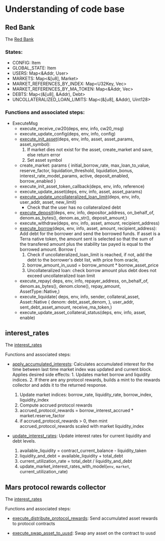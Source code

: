 # Understanding of code base

## Red Bank
The [Red Bank](./mars-red-bank/src/contract.rs) 

### States:
  - CONFIG: Item<Config>
  - GLOBAL_STATE: Item<GlobalState>
  - USERS: Map<&Addr, User>
  - MARKETS: Map<&[u8], Market>
  - MARKET_REFERENCES_BY_INDEX: Map<U32Key, Vec<u8>>
  - MARKET_REFERENCES_BY_MA_TOKEN: Map<&Addr, Vec<u8>>
  - DEBTS: Map<(&[u8], &Addr), Debt>
  - UNCOLLATERALIZED_LOAN_LIMITS: Map<(&[u8], &Addr), Uint128>

### Functions and associated steps:
- ExecuteMsg
  - execute_receive_cw20(deps, env, info, cw20_msg)
  - execute_update_config(deps, env, info, config)
  - [execute_init_asset](./mars-red-bank/src/contract.rs#L349)(deps, env, info, asset, asset_params, asset_symbol):
    1. If market dies not exist for the asset, create_market and save, else return error
    2. Set asset symbol
  - create_market: params { initial_borrow_rate, max_loan_to_value, reserve_factor, liquidation_threshold, liquidation_bonus, interest_rate_model_params, active, deposit_enabled, borrow_enabled }
  - execute_init_asset_token_callback(deps, env, info, reference)
  - execute_update_asset(deps, env, info, asset, asset_params)
  - [execute_update_uncollateralized_loan_limit](./mars-red-bank/src/contract.rs#L628)(deps, env, info, user_addr, asset, new_limit)
    - Check that the user has no collateralized debt
  - [execute_deposit](./mars-red-bank/src/contract.rs#L692)(deps, env, info, depositor_address, on_behalf_of, denom.as_bytes(), denom.as_str(), deposit_amount,)
  - execute_withdraw(deps, env, info, asset, amount, recipient_address)
  - [execute_borrow](./mars-red-bank/src/contract.rs#L964)(deps, env, info, asset, amount, recipient_address): Add debt for the borrower and send the borrowed funds. If asset is a Terra native token, the amount sent is selected so that the sum of the transfered amount plus the stability tax payed is equal to the borrowed amount.
    Borrow {
    1. Check if uncollateralized_loan_limit is reached, if not, add the debt to the borrower's debt list, with price from oracle,
    2. borrow_amount_in_uusd = borrow_amount * borrow_asset_price
    3. Uncollateralized loan: check borrow amount plus debt does not exceed uncollateralized loan limit
  - execute_repay( deps, env, info, repayer_address, on_behalf_of, denom.as_bytes(), denom.clone(), repay_amount, AssetType::Native,)
  - execute_liquidate( deps, env, info, sender, collateral_asset, Asset::Native {     denom: debt_asset_denom, }, user_addr, sent_debt_asset_amount, receive_ma_token,)
  - execute_update_asset_collateral_status(deps, env, info, asset, enable)

## interest_rates
The [interest_rates](./mars-red-bank/src/interest_rates.rs) 

Functions and associated steps:

- [apply_accumulated_interests](./mars-red-bank/src/interest_rates.rs#L32): Calculates accumulated interest for the time between last time market index was updated and current block. Applies desired side effects: 1. Updates market borrow and liquidity indices. 2. If there are any protocol rewards, builds a mint to the rewards collector and adds it to the returned response. 
    1. Update market indices: borrow_rate, liquidity_rate, borrow_index, liquidity_index
    2. Compute accrued protocol rewards
    3. accrued_protocol_rewards = borrow_interest_accrued * market.reserve_factor 
    4. if accrued_protocol_rewards > 0, then mint accrued_protocol_rewards scaled with market liquidity_index

- [update_interest_rates](./mars-red-bank/src/interest_rates.rs#L283): Update interest rates for current liquidity and debt levels. 
    1. available_liquidity = contract_current_balance - liquidity_taken
    2. liquidity_and_debt = available_liquidity + total_debt
    3. current_utilization_rate = total_debt / liquidity_and_debt
    4. update_market_interest_rates_with_model(`env`, `market`, current_utilization_rate)

## Mars protocol rewards collector
The [interest_rates](./mars-protocol-rewards-collector) 

Functions and associated steps:

- [execute_distribute_protocol_rewards](./mars-protocol-rewards-collector/src/contract.rs#L222): Send accumulated asset rewards to protocol contracts 

- [execute_swap_asset_to_uusd](./mars-protocol-rewards-collector/src/contract.rs#L327): Swap any asset on the contract to uusd
